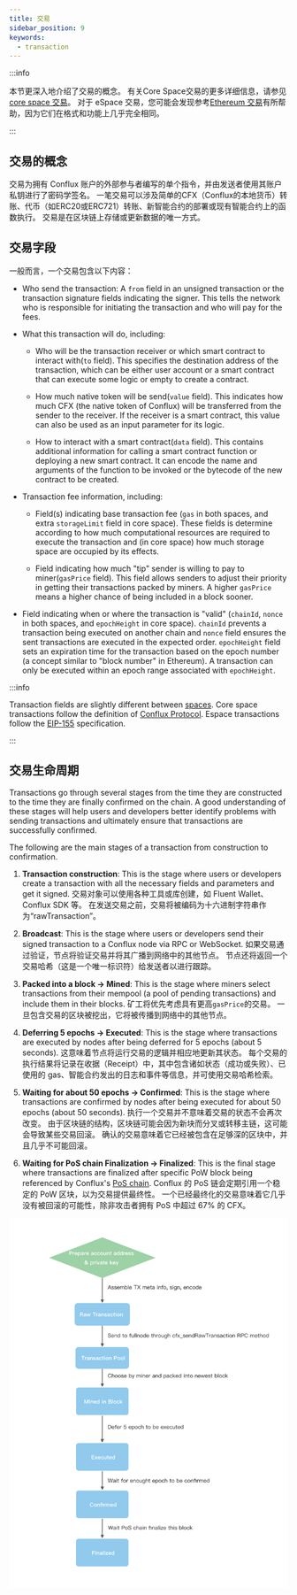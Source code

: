 ```yaml
---
title: 交易
sidebar_position: 9
keywords:
  - transaction
---
```


:::info

本节更深入地介绍了交易的概念。 有关Core Space交易的更多详细信息，请参见[core space 交易](../../core/learn/core-space-basics/core-transactions.md)。 对于 eSpace 交易，您可能会发现参考[Ethereum 交易](https://ethereum.org/developers/docs/transactions/)有所帮助，因为它们在格式和功能上几乎完全相同。

:::

## 交易的概念

交易为拥有 Conflux 账户的外部参与者编写的单个指令，并由发送者使用其账户私钥进行了密码学签名。 一笔交易可以涉及简单的CFX（Conflux的本地货币）转账、代币（如ERC20或ERC721）转账、新智能合约的部署或现有智能合约上的函数执行。 交易是在区块链上存储或更新数据的唯一方式。

## 交易字段

一般而言，一个交易包含以下内容：

- Who send the transaction: A `from` field in an unsigned transaction or the transaction signature fields indicating the signer. This tells the network who is responsible for initiating the transaction and who will pay for the fees.

- What this transaction will do, including:

  - Who will be the transaction receiver or which smart contract to interact with(`to` field). This specifies the destination address of the transaction, which can be either user account or a smart contract that can execute some logic or empty to create a contract.

  -  How much native token will be send(`value` field). This indicates how much CFX (the native token of Conflux) will be transferred from the sender to the receiver. If the receiver is a smart contract, this value can also be used as an input parameter for its logic.

  -  How to interact with a smart contract(`data` field). This contains additional information for calling a smart contract function or deploying a new smart contract. It can encode the name and arguments of the function to be invoked or the bytecode of the new contract to be created.

-  Transaction fee information, including:
   - Field(s) indicating base transaction fee (`gas` in both spaces, and extra `storageLimit` field in core space). These fields is determine according to how much computational resources are required to execute the transaction and (in core space) how much storage space are occupied by its effects.

   -  Field indicating how much "tip" sender is willing to pay to miner(`gasPrice` field). This field allows senders to adjust their priority in getting their transactions packed by miners. A higher `gasPrice` means a higher chance of being included in a block sooner.

- Field indicating when or where the transaction is "valid" (`chainId`, `nonce` in both spaces, and `epochHeight` in core space). `chainId` prevents a transaction being executed on another chain and `nonce` field ensures the sent transactions are executed in the expected order. `epochHeight` field sets an expiration time for the transaction based on the epoch number (a concept similar to "block number" in Ethereum). A transaction can only be executed within an epoch range associated with `epochHeight`.

:::info

Transaction fields are slightly different between [spaces](./spaces.md). Core space transactions follow the definition of [Conflux Protocol](https://www.confluxnetwork.org/files/Conflux_Protocol_Specification.pdf). Espace transactions follow the [EIP-155](https://eips.ethereum.org/EIPS/eip-155) specification.

:::

## 交易生命周期

Transactions go through several stages from the time they are constructed to the time they are finally confirmed on the chain. A good understanding of these stages will help users and developers better identify problems with sending transactions and ultimately ensure that transactions are successfully confirmed.

The following are the main stages of a transaction from construction to confirmation.

1. **Transaction construction**: This is the stage where users or developers create a transaction with all the necessary fields and parameters and get it signed. 交易对象可以使用各种工具或库创建，如 Fluent Wallet、Conflux SDK 等。 在发送交易之前，交易将被编码为十六进制字符串作为“rawTransaction”。

2. **Broadcast**: This is the stage where users or developers send their signed transaction to a Conflux node via RPC or WebSocket. 如果交易通过验证，节点将验证交易并将其广播到网络中的其他节点。 节点还将返回一个交易哈希（这是一个唯一标识符）给发送者以进行跟踪。

3. **Packed into a block -> Mined**: This is the stage where miners select transactions from their mempool (a pool of pending transactions) and include them in their blocks. 矿工将优先考虑具有更高`gasPrice`的交易。 一旦包含交易的区块被挖出，它将被传播到网络中的其他节点。

4. **Deferring 5 epochs -> Executed**: This is the stage where transactions are executed by nodes after being deferred for 5 epochs (about 5 seconds). 这意味着节点将运行交易的逻辑并相应地更新其状态。 每个交易的执行结果将记录在收据（Receipt）中，其中包含诸如状态（成功或失败）、已使用的 gas、智能合约发出的日志和事件等信息，并可使用交易哈希检索。

5. **Waiting for about 50 epochs -> Confirmed**: This is the stage where transactions are confirmed by nodes after being executed for about 50 epochs (about 50 seconds). 执行一个交易并不意味着交易的状态不会再次改变。 由于区块链的结构，区块链可能会因为新块而分叉或转移主链，这可能会导致某些交易回滚。 确认的交易意味着它已经被包含在足够深的区块中，并且几乎不可能回滚。

6. **Waiting for PoS chain Finalization -> Finalized**: This is the final stage where transactions are finalized after specific PoW block being referenced by Conflux's [PoS chain](./consensus-mechanisms/proof-of-stake/pos_overview.md). Conflux 的 PoS 链会定期引用一个稳定的 PoW 区块，以为交易提供最终性。 一个已经最终化的交易意味着它几乎没有被回滚的可能性，除非攻击者拥有 PoS 中超过 67% 的 CFX。

![Transaction](./img/transaction-stages)